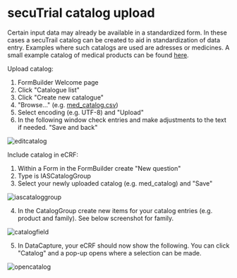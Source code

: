 # secuTrial catalog upload 

Certain input data may already be available in a standardized form. In these cases a secuTrail catalog can be created to aid  in standardization of data entry. Examples where such catalogs are used are adresses or medicines. A small example catalog of medical products can be found [here](https://github.com/PatrickRWright/SCTO/blob/master/DM/secuTrial/data/med_catalog.csv).

Upload catalog:
1. FormBuilder Welcome page
2. Click "Catalogue list"
3. Click "Create new catalogue"
4. "Browse..." (e.g. [med_catalog.csv](https://github.com/PatrickRWright/SCTO/blob/master/DM/secuTrial/data/med_catalog.csv))
5. Select encoding (e.g. UTF-8) and "Upload"
6. In the following window check entries and make adjustments to the text if needed. "Save and back"

![editcatalog](https://github.com/PatrickRWright/SCTO/blob/master/DM/secuTrial/recipes/upload_catalog/fig/edit_catalog.png)

Include catalog in eCRF:
1. Within a Form in the FormBuilder create "New question"
2. Type is IASCatalogGroup
3. Select your newly uploaded catalog (e.g. med_catalog) and "Save"

![iascataloggroup](https://github.com/PatrickRWright/SCTO/blob/master/DM/secuTrial/recipes/upload_catalog/fig/iascataloggroup.png)

4. In the CatalogGroup create new items for your catalog entries (e.g. product and family). See below screenshot for family.

![catalogfield](https://github.com/PatrickRWright/SCTO/blob/master/DM/secuTrial/recipes/upload_catalog/fig/catalogfield.png)

5. In DataCapture, your eCRF should now show the following. You can click "Catalog" and a pop-up opens where a selection can be made.

![opencatalog](https://github.com/PatrickRWright/SCTO/blob/master/DM/secuTrial/recipes/upload_catalog/fig/opencatalog.png)
